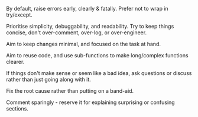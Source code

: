 By default, raise errors early, clearly & fatally. Prefer not to wrap in try/except.

Prioritise simplicity, debuggability, and readability. Try to keep things concise, don't over-comment, over-log, or over-engineer.

Aim to keep changes minimal, and focused on the task at hand.

Aim to reuse code, and use sub-functions to make long/complex functions clearer.

If things don't make sense or seem like a bad idea, ask questions or discuss rather than just going along with it.

Fix the root cause rather than putting on a band-aid.

Comment sparingly - reserve it for explaining surprising or confusing sections.